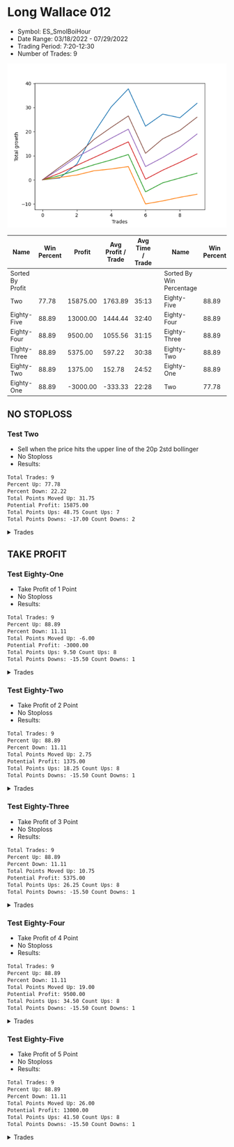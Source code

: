 # Long Wallace 012 
- Symbol: ES_SmolBoiHour
- Date Range: 03/18/2022 - 07/29/2022
- Trading Period: 7:20-12:30
- Number of Trades: 9

![Plot](LongWallace012ES_SmolBoiHour.png)

| Name | Win Percent | Profit | Avg Profit / Trade | Avg Time / Trade |      | Name | Win Percent | Profit | Avg Profit / Trade | Avg Time / Trade |
| ---- | ----------- | ------ | ------------------ | ---------------- | ---- | ---- | ----------- | ------ | ------------------ | ---------------- |
| Sorted By <br> Profit | | | | | | Sorted By <br> Win Percentage ||||
| Two | 77.78 | 15875.00 | 1763.89 | 35:13 |     | Eighty-Five | 88.89 | 13000.00 | 1444.44 | 32:40 |
| Eighty-Five | 88.89 | 13000.00 | 1444.44 | 32:40 |     | Eighty-Four | 88.89 | 9500.00 | 1055.56 | 31:15 |
| Eighty-Four | 88.89 | 9500.00 | 1055.56 | 31:15 |     | Eighty-Three | 88.89 | 5375.00 | 597.22 | 30:38 |
| Eighty-Three | 88.89 | 5375.00 | 597.22 | 30:38 |     | Eighty-Two | 88.89 | 1375.00 | 152.78 | 24:52 |
| Eighty-Two | 88.89 | 1375.00 | 152.78 | 24:52 |     | Eighty-One | 88.89 | -3000.00 | -333.33 | 22:28 |
| Eighty-One | 88.89 | -3000.00 | -333.33 | 22:28 |     | Two | 77.78 | 15875.00 | 1763.89 | 35:13 |

## NO STOPLOSS

### Test Two
* Sell when the price hits the upper line of the 20p 2std bollinger
* No Stoploss
* Results:
```
Total Trades: 9
Percent Up: 77.78
Percent Down: 22.22
Total Points Moved Up: 31.75
Potential Profit: 15875.00
Total Points Ups: 48.75 Count Ups: 7
Total Points Downs: -17.00 Count Downs: 2
```

<details><summary>Trades</summary>

<code>In: 2022-04-20 09:14:00		Out: 2022-04-20 09:31:05		Total Position Time: 17:05		Total Move Up: 0.75		Total to Date: 0.75</code> <br />
<code>In: 2022-04-27 11:40:00		Out: 2022-04-27 11:42:40		Total Position Time: 02:40		Total Move Up: 5.75		Total to Date: 6.50</code> <br />
<code>In: 2022-05-17 11:24:00		Out: 2022-05-17 11:40:00		Total Position Time: 16:00		Total Move Up: 13.00		Total to Date: 19.50</code> <br />
<code>In: 2022-05-23 10:23:00		Out: 2022-05-23 10:33:15		Total Position Time: 10:15		Total Move Up: 10.75		Total to Date: 30.25</code> <br />
<code>In: 2022-05-27 08:04:00		Out: 2022-05-27 08:12:15		Total Position Time: 08:15		Total Move Up: 7.50		Total to Date: 37.75</code> <br />
<code>In: 2022-06-15 07:35:00		Out: 2022-06-15 08:34:55		Total Position Time: 59:55		Total Move Up: -15.50		Total to Date: 22.25</code> <br />
<code>In: 2022-06-17 12:15:00		Out: 2022-06-17 12:46:00		Total Position Time: 31:00		Total Move Up: 5.00		Total to Date: 27.25</code> <br />
<code>In: 2022-06-21 08:47:00		Out: 2022-06-21 09:19:55		Total Position Time: 32:55		Total Move Up: -1.50		Total to Date: 25.75</code> <br />
<code>In: 2022-07-25 10:41:00		Out: 2022-07-25 13:00:00		Total Position Time: 139:00		Total Move Up: 6.00		Total to Date: 31.75</code> <br />


</details>

## TAKE PROFIT

### Test Eighty-One
* Take Profit of 1 Point
* No Stoploss
* Results:
```
Total Trades: 9
Percent Up: 88.89
Percent Down: 11.11
Total Points Moved Up: -6.00
Potential Profit: -3000.00
Total Points Ups: 9.50 Count Ups: 8
Total Points Downs: -15.50 Count Downs: 1
```

<details><summary>Trades</summary>

<code>In: 2022-04-20 09:14:00		Out: 2022-04-20 09:18:50		Total Position Time: 04:50		Total Move Up: 1.00		Total to Date: 1.00</code> <br />
<code>In: 2022-04-27 11:40:00		Out: 2022-04-27 11:40:10		Total Position Time: 00:10		Total Move Up: 1.00		Total to Date: 2.00</code> <br />
<code>In: 2022-05-17 11:24:00		Out: 2022-05-17 11:24:25		Total Position Time: 00:25		Total Move Up: 1.75		Total to Date: 3.75</code> <br />
<code>In: 2022-05-23 10:23:00		Out: 2022-05-23 10:23:10		Total Position Time: 00:10		Total Move Up: 0.75		Total to Date: 4.50</code> <br />
<code>In: 2022-05-27 08:04:00		Out: 2022-05-27 08:04:20		Total Position Time: 00:20		Total Move Up: 1.00		Total to Date: 5.50</code> <br />
<code>In: 2022-06-15 07:35:00		Out: 2022-06-15 08:34:55		Total Position Time: 59:55		Total Move Up: -15.50		Total to Date: -10.00</code> <br />
<code>In: 2022-06-17 12:15:00		Out: 2022-06-17 12:17:30		Total Position Time: 02:30		Total Move Up: 1.25		Total to Date: -8.75</code> <br />
<code>In: 2022-06-21 08:47:00		Out: 2022-06-21 08:50:00		Total Position Time: 03:00		Total Move Up: 1.50		Total to Date: -7.25</code> <br />
<code>In: 2022-07-25 10:41:00		Out: 2022-07-25 12:52:00		Total Position Time: 131:00		Total Move Up: 1.25		Total to Date: -6.00</code> <br />


</details>

### Test Eighty-Two
* Take Profit of 2 Point
* No Stoploss
* Results:
```
Total Trades: 9
Percent Up: 88.89
Percent Down: 11.11
Total Points Moved Up: 2.75
Potential Profit: 1375.00
Total Points Ups: 18.25 Count Ups: 8
Total Points Downs: -15.50 Count Downs: 1
```

<details><summary>Trades</summary>

<code>In: 2022-04-20 09:14:00		Out: 2022-04-20 09:31:35		Total Position Time: 17:35		Total Move Up: 1.75		Total to Date: 1.75</code> <br />
<code>In: 2022-04-27 11:40:00		Out: 2022-04-27 11:40:15		Total Position Time: 00:15		Total Move Up: 2.25		Total to Date: 4.00</code> <br />
<code>In: 2022-05-17 11:24:00		Out: 2022-05-17 11:24:35		Total Position Time: 00:35		Total Move Up: 2.25		Total to Date: 6.25</code> <br />
<code>In: 2022-05-23 10:23:00		Out: 2022-05-23 10:25:45		Total Position Time: 02:45		Total Move Up: 2.00		Total to Date: 8.25</code> <br />
<code>In: 2022-05-27 08:04:00		Out: 2022-05-27 08:06:50		Total Position Time: 02:50		Total Move Up: 2.25		Total to Date: 10.50</code> <br />
<code>In: 2022-06-15 07:35:00		Out: 2022-06-15 08:34:55		Total Position Time: 59:55		Total Move Up: -15.50		Total to Date: -5.00</code> <br />
<code>In: 2022-06-17 12:15:00		Out: 2022-06-17 12:17:35		Total Position Time: 02:35		Total Move Up: 3.75		Total to Date: -1.25</code> <br />
<code>In: 2022-06-21 08:47:00		Out: 2022-06-21 08:50:20		Total Position Time: 03:20		Total Move Up: 2.00		Total to Date: 0.75</code> <br />
<code>In: 2022-07-25 10:41:00		Out: 2022-07-25 12:55:00		Total Position Time: 134:00		Total Move Up: 2.00		Total to Date: 2.75</code> <br />


</details>

### Test Eighty-Three
* Take Profit of 3 Point
* No Stoploss
* Results:
```
Total Trades: 9
Percent Up: 88.89
Percent Down: 11.11
Total Points Moved Up: 10.75
Potential Profit: 5375.00
Total Points Ups: 26.25 Count Ups: 8
Total Points Downs: -15.50 Count Downs: 1
```

<details><summary>Trades</summary>

<code>In: 2022-04-20 09:14:00		Out: 2022-04-20 09:32:30		Total Position Time: 18:30		Total Move Up: 2.75		Total to Date: 2.75</code> <br />
<code>In: 2022-04-27 11:40:00		Out: 2022-04-27 11:42:30		Total Position Time: 02:30		Total Move Up: 3.25		Total to Date: 6.00</code> <br />
<code>In: 2022-05-17 11:24:00		Out: 2022-05-17 11:24:40		Total Position Time: 00:40		Total Move Up: 3.25		Total to Date: 9.25</code> <br />
<code>In: 2022-05-23 10:23:00		Out: 2022-05-23 10:25:55		Total Position Time: 02:55		Total Move Up: 3.25		Total to Date: 12.50</code> <br />
<code>In: 2022-05-27 08:04:00		Out: 2022-05-27 08:07:10		Total Position Time: 03:10		Total Move Up: 3.25		Total to Date: 15.75</code> <br />
<code>In: 2022-06-15 07:35:00		Out: 2022-06-15 08:34:55		Total Position Time: 59:55		Total Move Up: -15.50		Total to Date: 0.25</code> <br />
<code>In: 2022-06-17 12:15:00		Out: 2022-06-17 12:17:35		Total Position Time: 02:35		Total Move Up: 3.75		Total to Date: 4.00</code> <br />
<code>In: 2022-06-21 08:47:00		Out: 2022-06-21 09:37:30		Total Position Time: 50:30		Total Move Up: 3.25		Total to Date: 7.25</code> <br />
<code>In: 2022-07-25 10:41:00		Out: 2022-07-25 12:56:00		Total Position Time: 135:00		Total Move Up: 3.50		Total to Date: 10.75</code> <br />


</details>

### Test Eighty-Four
* Take Profit of 4 Point
* No Stoploss
* Results:
```
Total Trades: 9
Percent Up: 88.89
Percent Down: 11.11
Total Points Moved Up: 19.00
Potential Profit: 9500.00
Total Points Ups: 34.50 Count Ups: 8
Total Points Downs: -15.50 Count Downs: 1
```

<details><summary>Trades</summary>

<code>In: 2022-04-20 09:14:00		Out: 2022-04-20 09:32:40		Total Position Time: 18:40		Total Move Up: 4.50		Total to Date: 4.50</code> <br />
<code>In: 2022-04-27 11:40:00		Out: 2022-04-27 11:42:35		Total Position Time: 02:35		Total Move Up: 5.00		Total to Date: 9.50</code> <br />
<code>In: 2022-05-17 11:24:00		Out: 2022-05-17 11:24:50		Total Position Time: 00:50		Total Move Up: 3.75		Total to Date: 13.25</code> <br />
<code>In: 2022-05-23 10:23:00		Out: 2022-05-23 10:26:30		Total Position Time: 03:30		Total Move Up: 4.00		Total to Date: 17.25</code> <br />
<code>In: 2022-05-27 08:04:00		Out: 2022-05-27 08:10:00		Total Position Time: 06:00		Total Move Up: 3.75		Total to Date: 21.00</code> <br />
<code>In: 2022-06-15 07:35:00		Out: 2022-06-15 08:34:55		Total Position Time: 59:55		Total Move Up: -15.50		Total to Date: 5.50</code> <br />
<code>In: 2022-06-17 12:15:00		Out: 2022-06-17 12:17:35		Total Position Time: 02:35		Total Move Up: 3.75		Total to Date: 9.25</code> <br />
<code>In: 2022-06-21 08:47:00		Out: 2022-06-21 09:38:10		Total Position Time: 51:10		Total Move Up: 4.25		Total to Date: 13.50</code> <br />
<code>In: 2022-07-25 10:41:00		Out: 2022-07-25 12:57:00		Total Position Time: 136:00		Total Move Up: 5.50		Total to Date: 19.00</code> <br />


</details>

### Test Eighty-Five
* Take Profit of 5 Point
* No Stoploss
* Results:
```
Total Trades: 9
Percent Up: 88.89
Percent Down: 11.11
Total Points Moved Up: 26.00
Potential Profit: 13000.00
Total Points Ups: 41.50 Count Ups: 8
Total Points Downs: -15.50 Count Downs: 1
```

<details><summary>Trades</summary>

<code>In: 2022-04-20 09:14:00		Out: 2022-04-20 09:32:55		Total Position Time: 18:55		Total Move Up: 5.25		Total to Date: 5.25</code> <br />
<code>In: 2022-04-27 11:40:00		Out: 2022-04-27 11:42:35		Total Position Time: 02:35		Total Move Up: 5.00		Total to Date: 10.25</code> <br />
<code>In: 2022-05-17 11:24:00		Out: 2022-05-17 11:26:40		Total Position Time: 02:40		Total Move Up: 6.50		Total to Date: 16.75</code> <br />
<code>In: 2022-05-23 10:23:00		Out: 2022-05-23 10:27:00		Total Position Time: 04:00		Total Move Up: 5.00		Total to Date: 21.75</code> <br />
<code>In: 2022-05-27 08:04:00		Out: 2022-05-27 08:11:00		Total Position Time: 07:00		Total Move Up: 4.75		Total to Date: 26.50</code> <br />
<code>In: 2022-06-15 07:35:00		Out: 2022-06-15 08:34:55		Total Position Time: 59:55		Total Move Up: -15.50		Total to Date: 11.00</code> <br />
<code>In: 2022-06-17 12:15:00		Out: 2022-06-17 12:18:05		Total Position Time: 03:05		Total Move Up: 6.00		Total to Date: 17.00</code> <br />
<code>In: 2022-06-21 08:47:00		Out: 2022-06-21 09:46:55		Total Position Time: 59:55		Total Move Up: 3.50		Total to Date: 20.50</code> <br />
<code>In: 2022-07-25 10:41:00		Out: 2022-07-25 12:57:00		Total Position Time: 136:00		Total Move Up: 5.50		Total to Date: 26.00</code> <br />


</details>